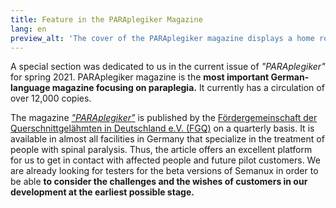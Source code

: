 ```yaml
---
title: Feature in the PARAplegiker Magazine
lang: en
preview_alt: 'The cover of the PARAplegiker magazine displays a home robot.'
---
```


A special section was dedicated to us in the current issue of *"PARAplegiker"* for spring 2021. PARAplegiker magazine is the **most important German-language magazine focusing on paraplegia.** It currently has a circulation of over 12,000 copies.

The magazine [*"PARAplegiker"*](https://www.fgq.de/news/der-paraplegiker) is published by the [Fördergemeinschaft der Querschnittgelähmten in Deutschland e.V. (FGQ)](https://www.fgq.de) on a quarterly basis. It is available in almost all facilities in Germany that specialize in the treatment of people with spinal paralysis. Thus, the article offers an excellent platform for us to get in contact with affected people and future pilot customers. We are already looking for testers for the beta versions of Semanux in order to be able **to consider the challenges and the wishes of customers in our development at the earliest possible stage.**

